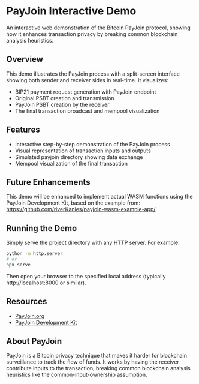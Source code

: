 # PayJoin Interactive Demo

An interactive web demonstration of the Bitcoin PayJoin protocol, showing how it enhances transaction privacy by breaking common blockchain analysis heuristics.

## Overview

This demo illustrates the PayJoin process with a split-screen interface showing both sender and receiver sides in real-time. It visualizes:

- BIP21 payment request generation with PayJoin endpoint
- Original PSBT creation and transmission
- PayJoin PSBT creation by the receiver
- The final transaction broadcast and mempool visualization

## Features

- Interactive step-by-step demonstration of the PayJoin process
- Visual representation of transaction inputs and outputs
- Simulated payjoin directory showing data exchange
- Mempool visualization of the final transaction

## Future Enhancements

This demo will be enhanced to implement actual WASM functions using the PayJoin Development Kit, based on the example from: https://github.com/riverKanies/payjoin-wasm-example-app/

## Running the Demo

Simply serve the project directory with any HTTP server. For example:

```bash
python -m http.server
# or
npx serve
```

Then open your browser to the specified local address (typically http://localhost:8000 or similar).

## Resources

- [PayJoin.org](https://payjoin.org/)
- [PayJoin Development Kit](https://payjoindevkit.org/)

## About PayJoin

PayJoin is a Bitcoin privacy technique that makes it harder for blockchain surveillance to track the flow of funds. It works by having the receiver contribute inputs to the transaction, breaking common blockchain analysis heuristics like the common-input-ownership assumption.
